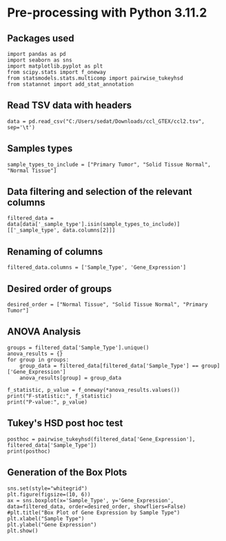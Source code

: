 # Pre-processing with Python 3.11.2

## Packages used
```
import pandas as pd
import seaborn as sns
import matplotlib.pyplot as plt
from scipy.stats import f_oneway
from statsmodels.stats.multicomp import pairwise_tukeyhsd
from statannot import add_stat_annotation

```
## Read TSV data with headers

```
data = pd.read_csv("C:/Users/sedat/Downloads/ccl_GTEX/ccl2.tsv", sep='\t')
```
## Samples types

```
sample_types_to_include = ["Primary Tumor", "Solid Tissue Normal", "Normal Tissue"]
```
## Data filtering and selection of the relevant columns

```
filtered_data = data[data['_sample_type'].isin(sample_types_to_include)][['_sample_type', data.columns[2]]]
```

## Renaming of columns 
```
filtered_data.columns = ['Sample_Type', 'Gene_Expression']  
```
##  Desired order of groups
```
desired_order = ["Normal Tissue", "Solid Tissue Normal", "Primary Tumor"]
```
##  ANOVA Analysis

```
groups = filtered_data['Sample_Type'].unique()
anova_results = {}
for group in groups:
    group_data = filtered_data[filtered_data['Sample_Type'] == group]['Gene_Expression']
    anova_results[group] = group_data

f_statistic, p_value = f_oneway(*anova_results.values())
print("F-statistic:", f_statistic)
print("P-value:", p_value)

```
## Tukey's HSD post hoc test

```
posthoc = pairwise_tukeyhsd(filtered_data['Gene_Expression'], filtered_data['Sample_Type'])
print(posthoc)
```

## Generation of the Box Plots
```
sns.set(style="whitegrid")
plt.figure(figsize=(10, 6))
ax = sns.boxplot(x='Sample_Type', y='Gene_Expression', data=filtered_data, order=desired_order, showfliers=False)
#plt.title("Box Plot of Gene Expression by Sample Type")
plt.xlabel("Sample Type")
plt.ylabel("Gene Expression")
plt.show()
```


